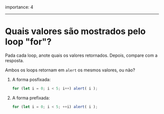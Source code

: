 importance: 4

---

# Quais valores são mostrados pelo loop "for"?

Pada cada loop, anote quais os valores retornados. Depois, compare com a resposta.

Ambos os loops retornam em `alert` os mesmos valores, ou não?

1. A forma posfixada:

    ```js
    for (let i = 0; i < 5; i++) alert( i );
    ```
2. A forma prefixada:

    ```js
    for (let i = 0; i < 5; ++i) alert( i );
    ```
